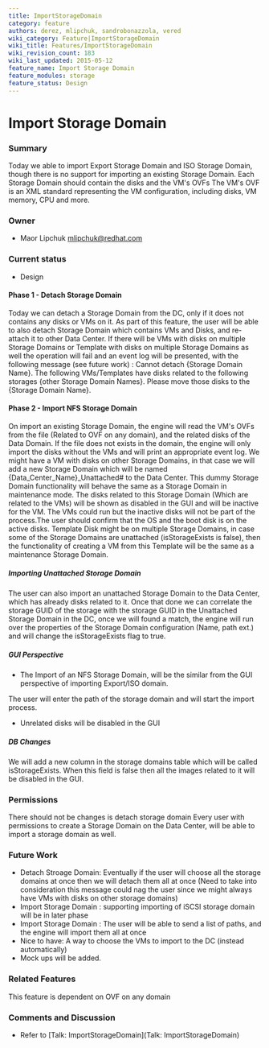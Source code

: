 ```yaml
---
title: ImportStorageDomain
category: feature
authors: derez, mlipchuk, sandrobonazzola, vered
wiki_category: Feature|ImportStorageDomain
wiki_title: Features/ImportStorageDomain
wiki_revision_count: 183
wiki_last_updated: 2015-05-12
feature_name: Import Storage Domain
feature_modules: storage
feature_status: Design
---
```


# Import Storage Domain

### Summary

Today we able to import Export Storage Domain and ISO Storage Domain, though there is no support for importing an existing Storage Domain.
Each Storage Domain should contain the disks and the VM's OVFs
The VM's OVF is an XML standard representing the VM configuration, including disks, VM memory, CPU and more.

### Owner

*   Maor Lipchuk mlipchuk@redhat.com

### Current status

*   Design

#### Phase 1 - Detach Storage Domain

Today we can detach a Storage Domain from the DC, only if it does not contains any disks or VMs on it.
As part of this feature, the user will be able to also detach Storage Domain which contains VMs and Disks, and re-attach it to other Data Center.
If there will be VMs with disks on multiple Storage Domains or Template with disks on multiple Storage Domains as well the operation will fail and an event log will be presented, with the following message (see future work) :
 Cannot detach {Storage Domain Name}. The following VMs/Templates have disks related to the following storages {other Storage Domain Names}. Please move those disks to the {Storage Domain Name}.

#### Phase 2 - Import NFS Storage Domain

On import an existing Storage Domain, the engine will read the VM's OVFs from the file (Related to OVF on any domain), and the related disks of the Data Domain.
If the file does not exists in the domain, the engine will only import the disks without the VMs and will print an appropriate event log.
We might have a VM with disks on other Storage Domains, in that case we will add a new Storage Domain which will be named {Data_Center_Name}_Unattached# to the Data Center.
This dummy Storage Domain functionality will behave the same as a Storage Domain in maintenance mode.
The disks related to this Storage Domain (Which are related to the VMs) will be shown as disabled in the GUI and will be inactive for the VM.
The VMs could run but the inactive disks will not be part of the process.The user should confirm that the OS and the boot disk is on the active disks.
Template Disk might be on multiple Storage Domains, in case some of the Storage Domains are unattached (isStorageExists is false), then the functionality of creating a VM from this Template will be the same as a maintenance Storage Domain.

##### Importing Unattached Storage Domain

The user can also import an unattached Storage Domain to the Data Center, which has already disks related to it.
Once that done we can correlate the storage GUID of the storage with the storage GUID in the Unattached Storage Domain in the DC,
once we will found a match, the engine will run over the properties of the Storage Domain configuration (Name, path ext.) and will change the isStorageExists flag to true.

##### GUI Perspective

*   The Import of an NFS Storage Domain, will be the similar from the GUI perspective of importing Export/ISO domain.

The user will enter the path of the storage domain and will start the import process.

*   Unrelated disks will be disabled in the GUI

##### DB Changes

We will add a new column in the storage domains table which will be called isStorageExists. When this field is false then all the images related to it will be disabled in the GUI.

### Permissions

There should not be changes is detach storage domain Every user with permissions to create a Storage Domain on the Data Center, will be able to import a storage domain as well.

### Future Work

*   Detach Stroage Domain: Eventually if the user will choose all the storage domains at once then we will detach them all at once (Need to take into consideration this message could nag the user since we might always have VMs with disks on other storage domains)
*   Import Storage Domain : supporting importing of iSCSI storage domain will be in later phase
*   Import Storage Domain : The user will be able to send a list of paths, and the engine will import them all at once
*   Nice to have: A way to choose the VMs to import to the DC (instead automatically)
*   Mock ups will be added.

### Related Features

This feature is dependent on OVF on any domain

### Comments and Discussion

*   Refer to [Talk: ImportStorageDomain](Talk: ImportStorageDomain)
